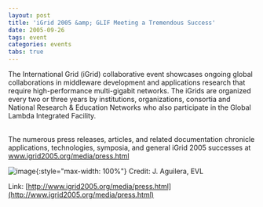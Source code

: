 ```yaml
---
layout: post
title: 'iGrid 2005 &amp; GLIF Meeting a Tremendous Success'
date: 2005-09-26
tags: event
categories: events
tabs: true
---
```


The International Grid (iGrid) collaborative event showcases ongoing global collaborations in middleware development and applications research that require high-performance multi-gigabit networks. The iGrids are organized every two or three years by institutions, organizations, consortia and National Research &amp; Education Networks who also participate in the Global Lambda Integrated Facility.<br><br>

The numerous press releases, articles, and related documentation chronicle applications, technologies, symposia, and general iGrid 2005 successes at <a href="http://www.igrid2005.org/media/press.html">www.igrid2005.org/media/press.html</a>

![image](https://www.evl.uic.edu/output/originals/igrid2005signs.jpg-srcw.jpg){:style="max-width: 100%"}
Credit: J. Aguilera, EVL


Link: [http://www.igrid2005.org/media/press.html](http://www.igrid2005.org/media/press.html)
